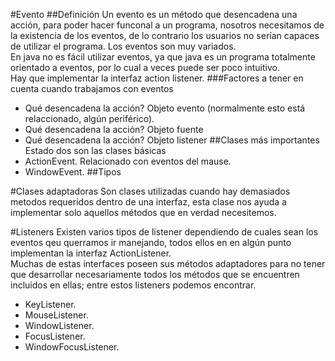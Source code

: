 #Evento
##Definición
Un evento es un método que desencadena una acción, para poder hacer funconal 
a un programa, nosotros necesitamos de la existencia de los eventos, de lo contrario los usuarios no serían 
capaces de utilizar el programa. Los eventos son muy variados.\
En java no es fácil utilizar eventos, ya que java es un programa totalmente orientado a eventos, por lo cual a veces 
puede ser poco intuitivo.\
Hay que implementar la interfaz action listener.
###Factores a tener en cuenta cuando trabajamos con eventos
* Qué desencadena la acción? Objeto evento (normalmente esto está relaccionado, algún periférico).
* Qué desencadena la acción? Objeto fuente
* Qué desencadena la acción? Objeto listener
##Clases más importantes
Estado dos son las clases básicas
* ActionEvent. Relacionado con eventos del mause.
* WindowEvent.
##Tipos


#Clases adaptadoras
Son clases utilizadas cuando hay demasiados metodos requeridos dentro de una interfaz, esta clase nos ayuda a 
implementar solo aquellos métodos que en verdad necesitemos.

#Listeners
Existen varios tipos de listener dependiendo de cuales sean los eventos qeu querramos ir manejando, todos ellos en 
en algún punto implementan la interfaz ActionListener.\
Muchas de estas interfaces poseen sus métodos adaptadores para no tener que desarrollar necesariamente todos los métodos
que se encuentren incluidos en ellas; entre estos listeners podemos encontrar.
* KeyListener.
* MouseListener.
* WindowListener.
* FocusListener.
* WindowFocusListener.
